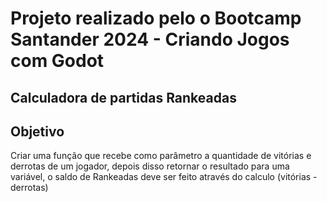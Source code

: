 # Projeto realizado pelo o Bootcamp Santander 2024 - Criando Jogos com Godot
##  Calculadora de partidas Rankeadas

## Objetivo
Criar uma função que recebe como parâmetro a quantidade de vitórias e derrotas de um jogador,
depois disso retornar o resultado para uma variável, o saldo de Rankeadas deve ser feito através do calculo (vitórias - derrotas)
